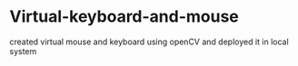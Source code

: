 # Virtual-keyboard-and-mouse
created virtual mouse and keyboard using openCV and deployed it in local system
